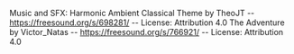 Music and SFX:
Harmonic Ambient Classical Theme by TheoJT -- https://freesound.org/s/698281/ -- License: Attribution 4.0
The Adventure by Victor_Natas -- https://freesound.org/s/766921/ -- License: Attribution 4.0
